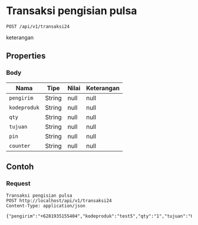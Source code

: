 # Transaksi pengisian pulsa
```http
POST /api/v1/transaksi24
```
keterangan
## Properties
### Body
Nama | Tipe | Nilai | Keterangan
--- | --- | --- | ---
<code>pengirim</code> | String | null | null
<code>kodeproduk</code> | String | null | null
<code>qty</code> | String | null | null
<code>tujuan</code> | String | null | null
<code>pin</code> | String | null | null
<code>counter</code> | String | null | null
## Contoh
### Request
```http
Transaksi pengisian pulsa
POST http://localhost/api/v1/transaksi24
Content-Type: application/json

{"pengirim":"+6281935155404","kodeproduk":"test5","qty":"1","tujuan":"087758437457","pin":"1234","counter":"1"}
```

